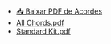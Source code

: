 

- [📥 Baixar PDF de Acordes](https://github.com/seu-usuario/seu-repositorio/raw/main/caminho/pdf/All%20Chords.pdf?download=1)
- [All Chords.pdf](https://github.com/seu-usuario/seu-repositorio/raw/main/caminho/pdf/All%20Chords.pdf)
- [Standard Kit.pdf](https://github.com/seu-usuario/seu-repositorio/raw/main/caminho/pdf/Standard%20Kit.pdf)
